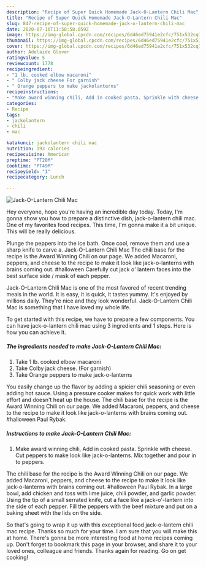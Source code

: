 ```yaml
---
description: "Recipe of Super Quick Homemade Jack-O-Lantern Chili Mac"
title: "Recipe of Super Quick Homemade Jack-O-Lantern Chili Mac"
slug: 847-recipe-of-super-quick-homemade-jack-o-lantern-chili-mac
date: 2020-07-16T11:58:58.059Z
image: https://img-global.cpcdn.com/recipes/6d46ed75941e2cfc/751x532cq70/jack-o-lantern-chili-mac-recipe-main-photo.jpg
thumbnail: https://img-global.cpcdn.com/recipes/6d46ed75941e2cfc/751x532cq70/jack-o-lantern-chili-mac-recipe-main-photo.jpg
cover: https://img-global.cpcdn.com/recipes/6d46ed75941e2cfc/751x532cq70/jack-o-lantern-chili-mac-recipe-main-photo.jpg
author: Adelaide Glover
ratingvalue: 5
reviewcount: 1778
recipeingredient:
- "1 lb. cooked elbow macaroni"
- " Colby jack cheese For garnish"
- " Orange peppers to make jackolanterns"
recipeinstructions:
- "Make award winning chili, Add in cooked pasta. Sprinkle with cheese. Cut peppers to make look like jack-o-lanterns. Mix together and pour in to peppers."
categories:
- Recipe
tags:
- jackolantern
- chili
- mac

katakunci: jackolantern chili mac 
nutrition: 193 calories
recipecuisine: American
preptime: "PT28M"
cooktime: "PT49M"
recipeyield: "1"
recipecategory: Lunch

---
```



![Jack-O-Lantern Chili Mac](https://img-global.cpcdn.com/recipes/6d46ed75941e2cfc/751x532cq70/jack-o-lantern-chili-mac-recipe-main-photo.jpg)

Hey everyone, hope you're having an incredible day today. Today, I'm gonna show you how to prepare a distinctive dish, jack-o-lantern chili mac. One of my favorites food recipes. This time, I'm gonna make it a bit unique. This will be really delicious.

Plunge the peppers into the ice bath. Once cool, remove them and use a sharp knife to carve a. Jack-O-Lantern Chili Mac The chili base for the recipe is the Award Winning Chili on our page. We added Macaroni, peppers, and cheese to the recipe to make it look like jack-o-lanterns with brains coming out. #halloween Carefully cut jack o&#39; lantern faces into the best surface side / mask of each pepper.

Jack-O-Lantern Chili Mac is one of the most favored of recent trending meals in the world. It is easy, it is quick, it tastes yummy. It's enjoyed by millions daily. They're nice and they look wonderful. Jack-O-Lantern Chili Mac is something that I have loved my whole life.


To get started with this recipe, we have to prepare a few components. You can have jack-o-lantern chili mac using 3 ingredients and 1 steps. Here is how you can achieve it.

<!--inarticleads1-->

##### The ingredients needed to make Jack-O-Lantern Chili Mac:

1. Take 1 lb. cooked elbow macaroni
1. Take  Colby jack cheese. (For garnish)
1. Take  Orange peppers to make jack-o-lanterns


You easily change up the flavor by adding a spicier chili seasoning or even adding hot sauce. Using a pressure cooker makes for quick work with little effort and doesn&#39;t heat up the house. The chili base for the recipe is the Award Winning Chili on our page. We added Macaroni, peppers, and cheese to the recipe to make it look like jack-o-lanterns with brains coming out. #halloween Paul Rybak. 

<!--inarticleads2-->

##### Instructions to make Jack-O-Lantern Chili Mac:

1. Make award winning chili, Add in cooked pasta. Sprinkle with cheese. Cut peppers to make look like jack-o-lanterns. Mix together and pour in to peppers.


The chili base for the recipe is the Award Winning Chili on our page. We added Macaroni, peppers, and cheese to the recipe to make it look like jack-o-lanterns with brains coming out. #halloween Paul Rybak. In a large bowl, add chicken and toss with lime juice, chili powder, and garlic powder. Using the tip of a small serrated knife, cut a face like a jack-o&#39;-lantern into the side of each pepper. Fill the peppers with the beef mixture and put on a baking sheet with the lids on the side. 

So that's going to wrap it up with this exceptional food jack-o-lantern chili mac recipe. Thanks so much for your time. I am sure that you will make this at home. There's gonna be more interesting food at home recipes coming up. Don't forget to bookmark this page in your browser, and share it to your loved ones, colleague and friends. Thanks again for reading. Go on get cooking!
